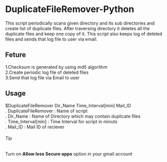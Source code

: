 # DuplicateFileRemover-Python #
This script periodically scans given directory and its sub directories and create list of duplicate files. After traversing directory it deletes all the duplicate files and keep one copy of it. This script also keeps log of deleted files and sends that log file to user via email.    
## Feture ##  
1.Checksum is generated by using md5 algorithm  
2.Create periodic log file of deleted files  
3.Send that log file via Email to user    
## Usage ##  
$DuplicateFileRemover Dir_Name Time_Interval[min] Mail_ID  
. DuplicateFileRemover : Name of script  
. Dir_Name : Name of Directory which may contain duplicate files  
. Time_Interval[min] : Time Interval for script in minuts  
. Mail_ID : Mail ID of reciever    
###### Tip   
Turn on **Allow less Secure apps** option in your gmail account 
